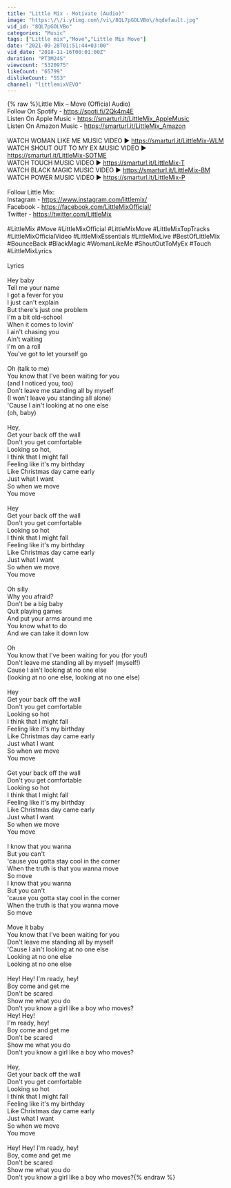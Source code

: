 ```yaml
---
title: "Little Mix - Motivate (Audio)"
image: "https:\/\/i.ytimg.com\/vi\/8QL7pGOLVBo\/hqdefault.jpg"
vid_id: "8QL7pGOLVBo"
categories: "Music"
tags: ["Little mix","Move","Little Mix Move"]
date: "2021-09-28T01:51:44+03:00"
vid_date: "2018-11-16T00:01:00Z"
duration: "PT3M24S"
viewcount: "5320975"
likeCount: "65799"
dislikeCount: "553"
channel: "littlemixVEVO"
---
```

{% raw %}Little Mix – Move (Official Audio)<br />Follow On Spotify - <a rel="nofollow" target="blank" href="https://spoti.fi/2Qk4m4E">https://spoti.fi/2Qk4m4E</a><br />Listen On Apple Music - <a rel="nofollow" target="blank" href="https://smarturl.it/LittleMix_AppleMusic">https://smarturl.it/LittleMix_AppleMusic</a><br />Listen On Amazon Music - <a rel="nofollow" target="blank" href="https://smarturl.it/LittleMix_Amazon">https://smarturl.it/LittleMix_Amazon</a><br /> <br />WATCH WOMAN LIKE ME MUSIC VIDEO ► <a rel="nofollow" target="blank" href="https://smarturl.it/LittleMix-WLM">https://smarturl.it/LittleMix-WLM</a><br />WATCH SHOUT OUT TO MY EX MUSIC VIDEO ► <a rel="nofollow" target="blank" href="https://smarturl.it/LittleMix-SOTME">https://smarturl.it/LittleMix-SOTME</a><br />WATCH TOUCH MUSIC VIDEO ► <a rel="nofollow" target="blank" href="https://smarturl.it/LittleMix-T">https://smarturl.it/LittleMix-T</a><br />WATCH BLACK MAGIC MUSIC VIDEO ► <a rel="nofollow" target="blank" href="https://smarturl.it/LittleMix-BM">https://smarturl.it/LittleMix-BM</a><br />WATCH POWER MUSIC VIDEO ► <a rel="nofollow" target="blank" href="https://smarturl.it/LittleMix-P">https://smarturl.it/LittleMix-P</a><br /> <br />Follow Little Mix:<br />Instagram - <a rel="nofollow" target="blank" href="https://www.instagram.com/littlemix/">https://www.instagram.com/littlemix/</a><br />Facebook - <a rel="nofollow" target="blank" href="https://facebook.com/LittleMixOfficial/">https://facebook.com/LittleMixOfficial/</a><br />Twitter - <a rel="nofollow" target="blank" href="https://twitter.com/LittleMix">https://twitter.com/LittleMix</a><br /> <br />#LittleMix #Move #LittleMixOfficial  #LittleMixMove #LittleMixTopTracks #LittleMixOfficialVideo #LittleMixEssentials #LittleMixLive #BestOfLittleMix #BounceBack #BlackMagic #WomanLikeMe #ShoutOutToMyEx #Touch #LittleMixLyrics<br /><br />Lyrics<br /> <br />Hey baby<br />Tell me your name<br />I got a fever for you<br />I just can't explain<br />But there's just one problem<br />I'm a bit old-school<br />When it comes to lovin'<br />I ain't chasing you<br />Ain't waiting<br />I'm on a roll<br />You've got to let yourself go<br /><br />Oh (talk to me)<br />You know that I've been waiting for you<br />(and I noticed you, too)<br />Don't leave me standing all by myself<br />(I won't leave you standing all alone)<br />'Cause I ain't looking at no one else<br />(oh, baby)<br /><br />Hey,<br />Get your back off the wall<br />Don't you get comfortable<br />Looking so hot,<br />I think that I might fall<br />Feeling like it's my birthday<br />Like Christmas day came early<br />Just what I want<br />So when we move<br />You move<br /><br />Hey<br />Get your back off the wall<br />Don't you get comfortable<br />Looking so hot<br />I think that I might fall<br />Feeling like it's my birthday<br />Like Christmas day came early<br />Just what I want<br />So when we move<br />You move<br /><br />Oh silly<br />Why you afraid?<br />Don't be a big baby<br />Quit playing games<br />And put your arms around me<br />You know what to do<br />And we can take it down low<br /><br />Oh<br />You know that I've been waiting for you (for you!)<br />Don't leave me standing all by myself (myself!)<br />Cause I ain't looking at no one else<br />(looking at no one else, looking at no one else)<br /><br />Hey<br />Get your back off the wall<br />Don't you get comfortable<br />Looking so hot<br />I think that I might fall<br />Feeling like it's my birthday<br />Like Christmas day came early<br />Just what I want<br />So when we move<br />You move<br /><br />Get your back off the wall<br />Don't you get comfortable<br />Looking so hot<br />I think that I might fall<br />Feeling like it's my birthday<br />Like Christmas day came early<br />Just what I want<br />So when we move<br />You move<br /><br />I know that you wanna<br />But you can't<br />'cause you gotta stay cool in the corner<br />When the truth is that you wanna move<br />So move<br />I know that you wanna<br />But you can't<br />'cause you gotta stay cool in the corner<br />When the truth is that you wanna move<br />So move<br /><br />Move it baby<br />You know that I've been waiting for you<br />Don't leave me standing all by myself<br />'Cause I ain't looking at no one else<br />Looking at no one else<br />Looking at no one else<br /><br />Hey! Hey! I'm ready, hey!<br />Boy come and get me<br />Don't be scared<br />Show me what you do<br />Don't you know a girl like a boy who moves?<br />Hey! Hey!<br />I'm ready, hey!<br />Boy come and get me<br />Don't be scared<br />Show me what you do<br />Don't you know a girl like a boy who moves?<br /><br />Hey,<br />Get your back off the wall<br />Don't you get comfortable<br />Looking so hot<br />I think that I might fall<br />Feeling like it's my birthday<br />Like Christmas day came early<br />Just what I want<br />So when we move<br />You move<br /><br />Hey! Hey! I'm ready, hey!<br />Boy, come and get me<br />Don't be scared<br />Show me what you do<br />Don't you know a girl like a boy who moves?{% endraw %}

